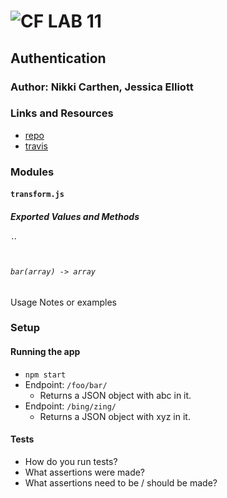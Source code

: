 ![CF](http://i.imgur.com/7v5ASc8.png) LAB 11
=================================================

##  Authentication

### Author: Nikki Carthen, Jessica Elliott

### Links and Resources
* [repo](https://github.com/Nikki1686/lab11)
* [travis]()

### Modules
#### `transform.js`
##### Exported Values and Methods

###### ``

###### `bar(array) -> array`
Usage Notes or examples

### Setup
#### Running the app
* `npm start`
* Endpoint: `/foo/bar/`
  * Returns a JSON object with abc in it.
* Endpoint: `/bing/zing/`
  * Returns a JSON object with xyz in it.
  
#### Tests
* How do you run tests?
* What assertions were made?
* What assertions need to be / should be made?
